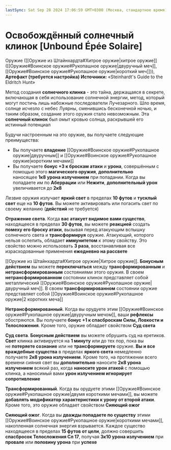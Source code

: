 ```yaml
---
lastSync: Sat Sep 28 2024 17:06:59 GMT+0300 (Москва, стандартное время)
---
```

# Освобождённый солнечный клинок [Unbound Épée Solaire]

Оружие ([[Оружие из Штайнхардта#Хитрое оружие|хитрое оружие]] ([[Оружие#Воинское оружие#Рукопашное оружие|двуручный меч]], [[Оружие#Воинское оружие#Рукопашное оружие|короткий меч]])), **Артефакт (требуется настройка)**
**Источники:** «Steinhardt's Guide to the Eldritch Hunt»

Метод создания **солнечного клинка** - это тайна, держащаяся в секрете, включающая в себя использование солнечной энергии, метод, который могут постичь лишь набожные последователи Лучезарного. Шло время, солнце исчезло с небес Луярны, сменившись бесконечной ночью, и таким образом, создание этого оружия стало невозможным. Эта **солнечный клинок** был омыт кровью солнца, раскрывшей его истинный потенциал

Будучи настроенным на это оружие, вы получаете следующие преимущества:

- Вы получаете **владение** [[Оружие#Воинское оружие#Рукопашное оружие|двуручным]] и [[Оружие#Воинское оружие#Рукопашное оружие|коротким мечами]]
- Вы получаете **бонус +3 к броскам атаки** и **урона**, совершённым с помощью этого **магического оружия**, **дополнительно** наносящее **1к8 урона излучением** при попадании. Когда вы попадаете им по **Аберрации** или **Нежити**, **дополнительный урон** увеличивается до **2к8**

Лезвие оружия излучает **яркий свет** в пределах **10 футов** и **тусклый свет** еще на **10 футов**. Вы можете активировать или погасить свет по своему желанию (**действий** не требуется)

**Отражение света**. Когда **вас атакует видимое вами существо**, находящееся в пределах **30 футов**, вы можете **реакцией** создать **помеху его броску атаки**, вызывая перед атакующим вспышку солнечного света и **трансформируя** оружие. Атакующий, которого нельзя ослепить, обладает **иммунитетом** к этому свойству. Это свойство можно использовать **3 раза**, восстанавливая все израсходованные применения **ежедневно на рассвете**

[[Оружие из Штайнхардта#Хитрое оружие|Хитрое оружие]]. **Бонусным действием** вы можете **переключаться** между **трансформированным** и **нетрансформированным** состояниями этого оружия. В своем **нетрансформированном** состоянии клинок представляет собой металлический [[Оружие#Воинское оружие#Рукопашное оружие|двуручный меч]]. В своем **трансформированном** состоянии оружие представляет собой [[Оружие#Воинское оружие#Рукопашное оружие|2 коротких меча]]

**Нетрансформированный**. Когда вы орудуете этим [[Оружие#Воинское оружие#Рукопашное оружие|двуручным мечом]], ваши **рефлексы** обостряются. Вы получаете **бонус +1 к спасброскам Силы, Ловкости и Телосложения**. Кроме того, оружие обладает свойством **Суд света**

**Суд света**. **Бонусным действием** вы можете обрушить суд на еретиков. **Свет** клинка активируется на **1 минуту** или до тех пор, пока вы не **потеряете сознание** или не **трансформируете** оружие. **Вы и все враждебные существа** в пределах **яркого света** немедленно получаете **2к8 урона излучением**. Кроме того, на протяжении всего времени сияния свет вы **дополнительно** наносите **2к8 урона излучением** всякий раз, когда **наносите урон атакой** с помощью клинка, а наносимый вами **урон излучением игнорирует сопротивление**

**Трансформированный**. Когда вы орудуете этими [[Оружие#Воинское оружие#Рукопашное оружие|двумя короткими мечами]], вы можете **добавлять модификатор характеристики к урону от второй атаки**. Кроме того, это оружие обладает свойством **Сияющий ожог**

**Сияющий ожог**. Когда вы **дважды попадаете по существу** этими [[Оружие#Воинское оружие#Рукопашное оружие|короткими мечами]], накопленная солнечная энергия взрывается. Каждое существо находящееся в пределах **15 футов от цели**, должно совершить **спасбросок Телосложения Сл 17**, получая **3к10 урона излучением** при **провале** или **половину урона** при **успехе**
